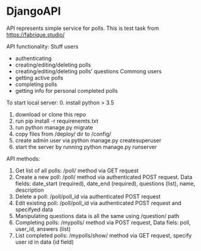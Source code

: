 # DjangoAPI
API represents simple service for polls. This is test task from https://fabrique.studio/

API functionality:
Stuff users
- authenticating
- creating/editing/deleting polls
- creating/editing/deleting polls' questions
Commong users
- getting active polls
- completing polls
- getting info for personal completed polls

To start local server:
0. install python > 3.5
1. download or clone this repo
2. run pip install -r requirenemts.txt
3. run python manage.py migrate
4. copy files from /deploy/ dir to /config/
5. create admin user via python manage.py createsuperuser
6. start the server by running python manage.py runserver

API methods:
1. Get list of all polls: /poll/ method via GET request
2. Create a new poll: /poll/ method via authenticated POST request. Data fields: date_start (required), date_end (required), questions (list), name, description
3. Delete a poll: /poll/poll_id via authenticated POST request
4. Edit existing poll: /poll/poll_id via authenticated POST request and specifyed data
5. Manipulating questions data is all the same using /question/ path
6. Completing polls: /mypolls/ method via POST request, Data fiels: poll, user_id, answers (list)
7. List completed polls: /mypolls/show/ method via GET request, specify user id in data (id field)
